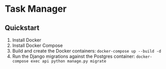 # Task Manager

## Quickstart

1. Install Docker
1. Install Docker Compose
1. Build and create the Docker containers: `docker-compose up --build -d`
1. Run the Django migrations against the Postgres container: `docker-compose exec api python manage.py migrate`